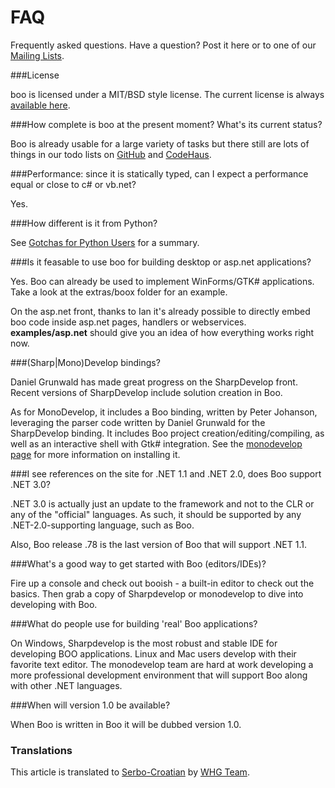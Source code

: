 # FAQ

Frequently asked questions. Have a question? Post it here or to one of our [Mailing Lists](Mailing-Lists).

###License

boo is licensed under a MIT/BSD style license. The current license is always [available here](https://raw.github.com/bamboo/boo/master/license.txt).

###How complete is boo at the present moment? What's its current status?

Boo is already usable for a large variety of tasks but there still are lots of things in our todo lists on [ GitHub](https://github.com/bamboo/boo/issues?state=open) and [CodeHaus](http://jira.codehaus.org/secure/IssueNavigator.jspa?reset=true&pid=10671&statusIds=1).

###Performance: since it is statically typed, can I expect a performance equal or close to c# or vb.net?

Yes.

###How different is it from Python?

See [Gotchas for Python Users](https://github.com/bamboo/boo/wiki/Gotchas-for-Python-Users) for a summary.

###Is it feasable to use boo for building desktop or asp.net applications?

Yes. Boo can already be used to implement WinForms/GTK# applications. Take a look at the extras/boox folder for an example.

On the asp.net front, thanks to Ian it's already possible to directly embed boo code inside asp.net pages, handlers or webservices. **examples/asp.net** should give you an idea of how everything works right now.

###(Sharp|Mono)Develop bindings?

Daniel Grunwald has made great progress on the SharpDevelop front. Recent versions of SharpDevelop include solution creation in Boo.

As for MonoDevelop, it includes a Boo binding, written by Peter Johanson, leveraging the parser code written by Daniel Grunwald for the SharpDevelop binding. It includes Boo project creation/editing/compiling, as well as an interactive shell with Gtk# integration. See the [monodevelop page](http://www.monodevelop.com/) for more information on installing it.

###I see references on the site for .NET 1.1 and .NET 2.0, does Boo support .NET 3.0?

.NET 3.0 is actually just an update to the framework and not to the CLR or any of the "official" languages. As such, it should be supported by any .NET-2.0-supporting language, such as Boo.

Also, Boo release .78 is the last version of Boo that will support .NET 1.1.

###What's a good way to get started with Boo (editors/IDEs)?

Fire up a console and check out booish - a built-in editor to check out the basics. Then grab a copy of Sharpdevelop or monodevelop to dive into developing with Boo.

###What do people use for building 'real' Boo applications?

On Windows, Sharpdevelop is the most robust and stable IDE for developing BOO applications. Linux and Mac users develop with their favorite text editor. The monodevelop team are hard at work developing a more professional development environment that will support Boo along with other .NET languages.

###When will version 1.0 be available?

When Boo is written in Boo it will be dubbed version 1.0.

### Translations
This article is translated to [Serbo-Croatian](http://science.webhostinggeeks.com/faq-pitanje) by [WHG Team](http://webhostinggeeks.com/).

